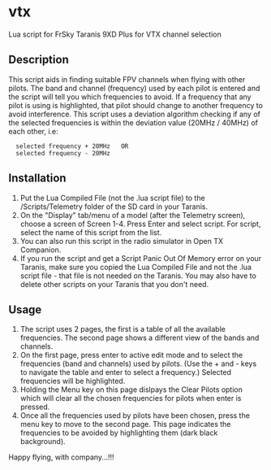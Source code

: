 # vtx

Lua script for FrSky Taranis 9XD Plus for VTX channel selection

## Description
This script aids in finding suitable FPV channels when flying with other pilots.  The band and channel (frequency) used by each pilot is entered and the script will tell you which frequencies to avoid.  If a frequency that any pilot is using is highlighted, that pilot should change to another frequency to  avoid interference.  This script uses a deviation algorithm checking if any of the selected frequencies is within the deviation value (20MHz / 40MHz) of each other, i.e: 

      selected frequency + 20MHz   OR
      selected frequency - 20MHz


## Installation      
1. Put the Lua Compiled File (not the .lua script file) to the /Scripts/Telemetry folder of the SD card in your Taranis.
2. On the "Display" tab/menu of a model (after the Telemetry screen), choose a screen of Screen 1-4.  Press Enter and select script.  For script, select the name of this script from the list.
3. You can also run this script in the radio simulator in Open TX Companion.
4. If you run the script and get a Script Panic Out Of Memory error on your Taranis, make sure you copied the Lua Compiled File and not the .lua script file - that file is not needed on the Taranis.  You may also have to delete other scripts on your Taranis that you don't need.


## Usage
1. The script uses 2 pages, the first is a table of all the available frequencies.  The second page shows a different view of the bands and channels.
2. On the first page, press enter to active edit mode and to select the frequencies (band and channels) used by pilots.  (Use the + and - keys to navigate the table and enter to select a frequency.)  Selected frequencies will be highlighted.
3. Holding the Menu key on this page dislpays the Clear Pilots option which will clear all the chosen frequencies for pilots when enter is pressed.
4. Once all the frequencies used by pilots have been chosen, press the menu key to move to the second  page.  This page indicates the frequencies to be avoided by highlighting them (dark black background).


Happy flying, with company...!!!
